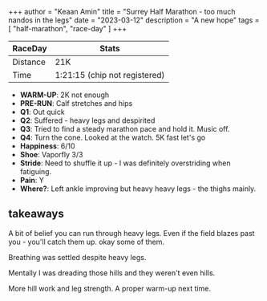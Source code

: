 +++
author = "Keaan Amin"
title = "Surrey Half Marathon - too much nandos in the legs"
date = "2023-03-12"
description = "A new hope"
tags = [
    "half-marathon",
    "race-day"
]
+++

   RaceDay | Stats
--------|------
  Distance   | 21K
  Time | 1:21:15 (chip not registered)

* **WARM-UP**: 2K not enough
* **PRE-RUN**: Calf stretches and hips
* **Q1**: Out quick
* **Q2**: Suffered - heavy legs and despirited
* **Q3**: Tried to find a steady marathon pace and hold it. Music off.
* **Q4**: Turn the cone. Looked at the watch. 5K fast let's go
* **Happiness**: 6/10
* **Shoe**: Vaporfly 3/3
* **Stride**: Need to shuffle it up - I was definitely overstriding when fatiguing.
* **Pain**: Y
* **Where?**: Left ankle improving but heavy heavy legs - the thighs mainly.

<!--more-->
## takeaways
A bit of belief you can run through heavy legs. Even if the field blazes past you - you'll catch them up. okay some of them.

Breathing was settled despite heavy legs.

Mentally I was dreading those hills and they weren't even hills.

More hill work and leg strength. A proper warm-up next time.